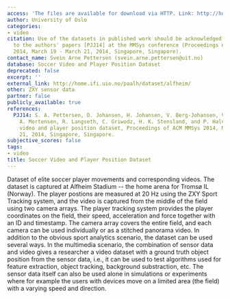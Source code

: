```yaml
---
access: 'The files are available for download via HTTP. Link: http://home.ifi.uio.no/paalh/dataset/alfheim/'
author: University of Oslo
categories:
- video
citation: Use of the datasets in published work should be acknowledged by a full citation
  to the authors' papers [PJJ14] at the MMSys conference (Proceedings of ACM MMSys
  2014, March 19 - March 21, 2014, Singapore, Singapore).
contact_name: Svein Arne Pettersen (svein.arne.pettersen@uit.no)
database: Soccer Video and Player Position Dataset
deprecated: false
excerpt: ''
external_link: http://home.ifi.uio.no/paalh/dataset/alfheim/
other: ZXY sensor data
partner: false
publicly_available: true
references:
  PJJ14: S. A. Pettersen, D. Johansen, H. Johansen, V. Berg-Johansen, V. R. Gaddam,
    A. Mortensen, R. Langseth, C. Griwodz, H. K. Stensland, and P. Halvorsen, Soccer
    video and player position dataset, Proceedings of ACM MMSys 2014, March 19 - March
    21, 2014, Singapore, Singapore.
subjective_scores: false
tags:
- video
title: Soccer Video and Player Position Dataset
---
```


Dataset of elite soccer player movements and corresponding videos. The dataset is captured at Alfheim Stadium -- the home arena for Tromsø IL (Norway). The player postions are measured at 20 Hz using the ZXY Sport Tracking system, and the video is captured from the middle of the field using two camera arrays. The player tracking system provides the player coordinates on the field, their speed, acceleration and force together with an ID and timestamp. The camera array covers the entire field, and each camera can be used individually or as a stitched panorama video. In addition to the obvious sport analytics scenario, the dataset can be used several ways. In the multimedia scenario, the combination of sensor data and video gives a researcher a video dataset with a ground truth object position from the sensor data, i.e., it can be used to test algorithms used for feature extraction, object tracking, background substraction, etc. The sensor data itself can also be used alone in simulations or experiments where for example the users with devices move on a limited area (the field) with a varying speed and direction.